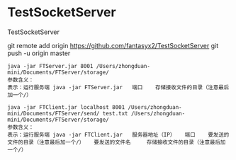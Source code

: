 # TestSocketServer
TestSocketServer


git remote add origin https://github.com/fantasyx2/TestSocketServer
git push -u origin master


```
java -jar FTServer.jar 8001 /Users/zhongduan-mini/Documents/FTServer/storage/
参数含义：
表示：运行服务端 java -jar FTServer.jar   端口    存储接收文件的目录（注意最后加一个/）

java -jar FTClient.jar localhost 8001 /Users/zhongduan-mini/Documents/FTServer/send/ test.txt /Users/zhongduan-mini/Documents/FTServer/storage/
参数含义：
表示：运行服务端 java -jar FTClient.jar   服务器地址（IP）   端口    要发送的文件的目录（注意最后加一个/）   要发送的文件名     存储接收文件的目录（注意最后加一个/）
```
